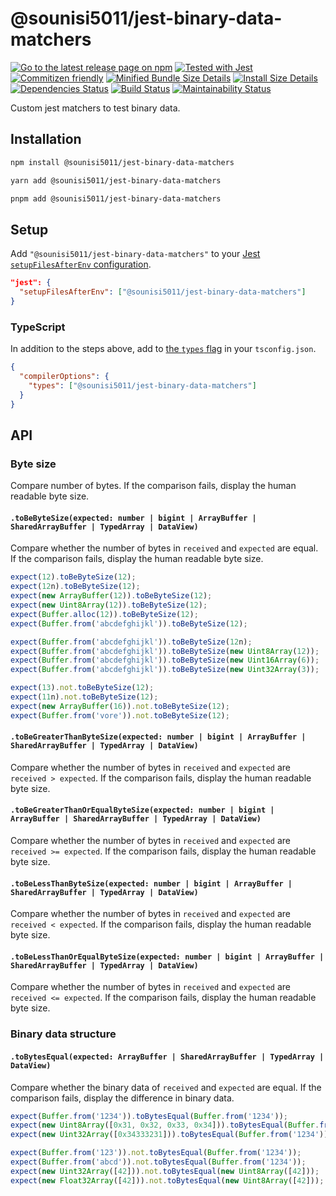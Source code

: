 # @sounisi5011/jest-binary-data-matchers

[![Go to the latest release page on npm](https://img.shields.io/npm/v/@sounisi5011/jest-binary-data-matchers.svg)](https://www.npmjs.com/package/@sounisi5011/jest-binary-data-matchers)
[![Tested with Jest](https://img.shields.io/badge/tested_with-jest-99424f.svg)](https://github.com/facebook/jest)
[![Commitizen friendly](https://img.shields.io/badge/commitizen-friendly-brightgreen.svg)](http://commitizen.github.io/cz-cli/)
[![Minified Bundle Size Details](https://img.shields.io/bundlephobia/min/@sounisi5011/jest-binary-data-matchers)](https://bundlephobia.com/result?p=%40sounisi5011%2Fjest-binary-data-matchers)
[![Install Size Details](https://packagephobia.com/badge?p=%40sounisi5011%2Fjest-binary-data-matchers)](https://packagephobia.com/result?p=%40sounisi5011%2Fjest-binary-data-matchers)
[![Dependencies Status](https://status.david-dm.org/gh/sounisi5011/npm-packages.svg?path=packages%2Fjest-matchers%2Fbinary-data)](https://david-dm.org/sounisi5011/npm-packages?path=packages%2Fjest-matchers%2Fbinary-data)
[![Build Status](https://github.com/sounisi5011/npm-packages/actions/workflows/ci.yaml/badge.svg)](https://github.com/sounisi5011/npm-packages/actions/workflows/ci.yaml)
[![Maintainability Status](https://api.codeclimate.com/v1/badges/26495b68302f7ff963c3/maintainability)](https://codeclimate.com/github/sounisi5011/npm-packages/maintainability)

Custom jest matchers to test binary data.

## Installation

```sh
npm install @sounisi5011/jest-binary-data-matchers
```

```sh
yarn add @sounisi5011/jest-binary-data-matchers
```

```sh
pnpm add @sounisi5011/jest-binary-data-matchers
```

## Setup

Add `"@sounisi5011/jest-binary-data-matchers"` to your [Jest `setupFilesAfterEnv` configuration](https://jestjs.io/docs/configuration#setupfilesafterenv-array).

```json
"jest": {
  "setupFilesAfterEnv": ["@sounisi5011/jest-binary-data-matchers"]
}
```

### TypeScript

In addition to the steps above, add to [the `types` flag](https://www.staging-typescript.org/tsconfig#types) in your `tsconfig.json`.

```json
{
  "compilerOptions": {
    "types": ["@sounisi5011/jest-binary-data-matchers"]
  }
}
```

## API

### Byte size

Compare number of bytes.
If the comparison fails, display the human readable byte size.

#### `.toBeByteSize(expected: number | bigint | ArrayBuffer | SharedArrayBuffer | TypedArray | DataView)`

Compare whether the number of bytes in `received` and `expected` are equal.
If the comparison fails, display the human readable byte size.

```js
expect(12).toBeByteSize(12);
expect(12n).toBeByteSize(12);
expect(new ArrayBuffer(12)).toBeByteSize(12);
expect(new Uint8Array(12)).toBeByteSize(12);
expect(Buffer.alloc(12)).toBeByteSize(12);
expect(Buffer.from('abcdefghijkl')).toBeByteSize(12);

expect(Buffer.from('abcdefghijkl')).toBeByteSize(12n);
expect(Buffer.from('abcdefghijkl')).toBeByteSize(new Uint8Array(12));
expect(Buffer.from('abcdefghijkl')).toBeByteSize(new Uint16Array(6));
expect(Buffer.from('abcdefghijkl')).toBeByteSize(new Uint32Array(3));

expect(13).not.toBeByteSize(12);
expect(11n).not.toBeByteSize(12);
expect(new ArrayBuffer(16)).not.toBeByteSize(12);
expect(Buffer.from('vore')).not.toBeByteSize(12);
```

#### `.toBeGreaterThanByteSize(expected: number | bigint | ArrayBuffer | SharedArrayBuffer | TypedArray | DataView)`

Compare whether the number of bytes in `received` and `expected` are `received > expected`.
If the comparison fails, display the human readable byte size.

#### `.toBeGreaterThanOrEqualByteSize(expected: number | bigint | ArrayBuffer | SharedArrayBuffer | TypedArray | DataView)`

Compare whether the number of bytes in `received` and `expected` are `received >= expected`.
If the comparison fails, display the human readable byte size.

#### `.toBeLessThanByteSize(expected: number | bigint | ArrayBuffer | SharedArrayBuffer | TypedArray | DataView)`

Compare whether the number of bytes in `received` and `expected` are `received < expected`.
If the comparison fails, display the human readable byte size.

#### `.toBeLessThanOrEqualByteSize(expected: number | bigint | ArrayBuffer | SharedArrayBuffer | TypedArray | DataView)`

Compare whether the number of bytes in `received` and `expected` are `received <= expected`.
If the comparison fails, display the human readable byte size.

### Binary data structure

#### `.toBytesEqual(expected: ArrayBuffer | SharedArrayBuffer | TypedArray | DataView)`

Compare whether the binary data of `received` and `expected` are equal.
If the comparison fails, display the difference in binary data.

```js
expect(Buffer.from('1234')).toBytesEqual(Buffer.from('1234'));
expect(new Uint8Array([0x31, 0x32, 0x33, 0x34])).toBytesEqual(Buffer.from('1234'));
expect(new Uint32Array([0x34333231])).toBytesEqual(Buffer.from('1234'));

expect(Buffer.from('123')).not.toBytesEqual(Buffer.from('1234'));
expect(Buffer.from('abcd')).not.toBytesEqual(Buffer.from('1234'));
expect(new Uint32Array([42])).not.toBytesEqual(new Uint8Array([42]));
expect(new Float32Array([42])).not.toBytesEqual(new Uint8Array([42]));
```
